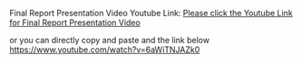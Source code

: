Final Report Presentation Video Youtube Link: 
[Please click the Youtube Link for Final Report Presentation Video](https://www.youtube.com/watch?v=6aWiTNJAZk0)

or you can directly copy and paste and the link below
https://www.youtube.com/watch?v=6aWiTNJAZk0
